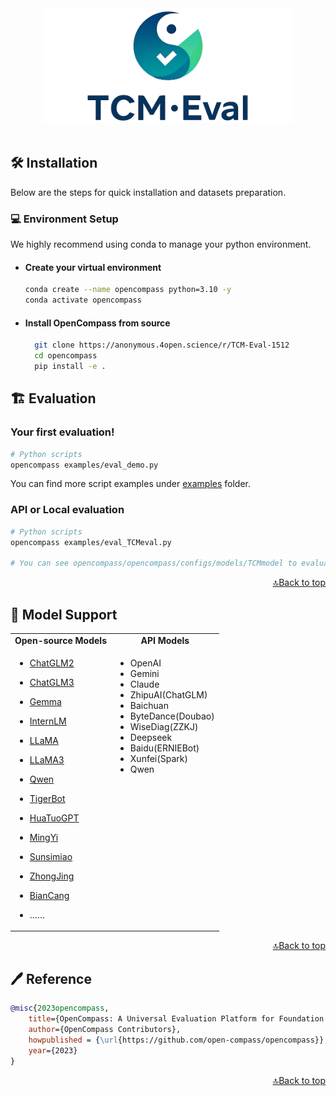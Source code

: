 <div align="center">
  <img src="docs/en/_static/image/TCMlogo.png" width="400px"/>
  <br />
  <br />

</div>

## 🛠️ Installation

Below are the steps for quick installation and datasets preparation.

### 💻 Environment Setup

We highly recommend using conda to manage your python environment.

- #### Create your virtual environment

  ```bash
  conda create --name opencompass python=3.10 -y
  conda activate opencompass
  ```
- #### Install OpenCompass from source
  ```bash
    git clone https://anonymous.4open.science/r/TCM-Eval-1512
    cd opencompass
    pip install -e .
  ```

## 🏗️ ️Evaluation

### Your first evaluation!

```bash
# Python scripts
opencompass examples/eval_demo.py
```
You can find more script examples under [examples](./examples) folder.

### API or Local evaluation
```bash
# Python scripts
opencompass examples/eval_TCMeval.py

# You can see opencompass/opencompass/configs/models/TCMmodel to evaluate more models and opencompass/data/TCMbench to see datasets.
```
<p align="right"><a href="#top">🔝Back to top</a></p>

## 📖 Model Support

<table align="center">
  <tbody>
    <tr align="center" valign="bottom">
      <td>
        <b>Open-source Models</b>
      </td>
      <td>
        <b>API Models</b>
      </td>
      <!-- <td>
        <b>Custom Models</b>
      </td> -->
    </tr>
    <tr valign="top">
      <td>

- [ChatGLM2](https://github.com/THUDM/ChatGLM2-6B)
- [ChatGLM3](https://github.com/THUDM/ChatGLM3-6B)
- [Gemma](https://huggingface.co/google/gemma-7b)
- [InternLM](https://github.com/InternLM/InternLM)
- [LLaMA](https://github.com/facebookresearch/llama)
- [LLaMA3](https://github.com/meta-llama/llama3)
- [Qwen](https://github.com/QwenLM/Qwen)
- [TigerBot](https://github.com/TigerResearch/TigerBot)
- [HuaTuoGPT](Ollama)
- [MingYi](https://github.com/alexoyx/mingyi.git)
- [Sunsimiao](https://github.com/X-D-Lab/Sunsimiao.git)
- [ZhongJing](https://github.com/SupritYoung/Zhongjing.git)
- [BianCang](https://github.com/QLU-NLP/BianCang-TCM-LLM.git)

- ……

</td>
<td>

- OpenAI
- Gemini
- Claude
- ZhipuAI(ChatGLM)
- Baichuan
- ByteDance(Doubao)
- WiseDiag(ZZKJ)
- Deepseek
- Baidu(ERNIEBot)
- Xunfei(Spark)
- Qwen

</td>

</tr>
  </tbody>
</table>

<p align="right"><a href="#top">🔝Back to top</a></p>

## 🖊️ Reference

```bibtex
@misc{2023opencompass,
    title={OpenCompass: A Universal Evaluation Platform for Foundation Models},
    author={OpenCompass Contributors},
    howpublished = {\url{https://github.com/open-compass/opencompass}},
    year={2023}
}
```

<p align="right"><a href="#top">🔝Back to top</a></p>
